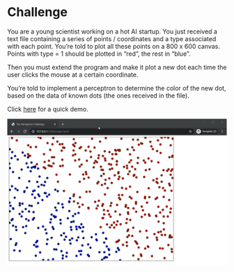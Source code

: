 # Challenge

You are a young scientist working on a hot AI startup.
You just received a text file containing a series of points / coordinates and a type associated with each point.
You’re told to plot all these points on a 800 x 600 canvas. Points with type = 1 should be plotted in “red”, the rest in “blue”.

Then you must extend the program and make it plot a new dot each time the user clicks the mouse at a certain coordinate.

You’re told to implement a perceptron to determine the color of the new dot, based on the data of known dots (the ones received in the file).

Click [here](https://codepen.io/mariuspopovici/pen/GRqxVXg) for a quick demo.

![alt text](/img/fCzO1db3wu.gif 'Title')
